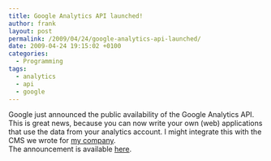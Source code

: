```yaml
---
title: Google Analytics API launched!
author: frank
layout: post
permalink: /2009/04/24/google-analytics-api-launched/
date: 2009-04-24 19:15:02 +0100
categories:
  - Programming
tags:
  - analytics
  - api
  - google
---
```

Google just announced the public availability of the Google Analytics API. This is great news, because you can now write your own (web) applications that use the data from your analytics account. I might integrate this with the CMS we wrote for [my company][1].  
The announcement is available [here][2].

 [1]: http://ivaldi.nl
 [2]: http://analytics.blogspot.com/2009/04/attention-developers-google-analytics.html
